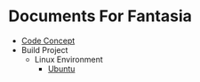 ﻿# Documents For Fantasia 


- [Code Concept](KnowledgeBase/KB00001.md)
- Build Project
  - Linux Environment
    - [Ubuntu]()
